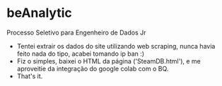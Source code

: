 # beAnalytic
Processo Seletivo para Engenheiro de Dados Jr

- Tentei extrair os dados do site utilizando web scraping, nunca havia feito nada do tipo, acabei tomando ip ban :)
- Fiz o simples, baixei o HTML da página ('SteamDB.html'), e me aproveitie da integração do google colab com o BQ.
- That's it.
